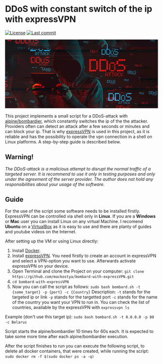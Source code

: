 # DDoS with constant switch of the ip with expressVPN
<p align="left">
<a href="#"><img alt="License" src="https://img.shields.io/github/license/mackostya/bombard-with-expressvpn?color=orange&style=flat"></a>
<a href="#"><img alt="Last commit" src="https://img.shields.io/github/last-commit/mackostya/bombard-with-expressvpn/main?color=green&style=flat"></a>
</p>

![](/logos/hacker.jpg)

This project implements a small script for a DDoS-attack with [alpine/bombardier](https://hub.docker.com/r/alpine/bombardier), which constantly switches the ip of the the attacker. Providers often can detect an attack after a few seconds or minutes and can block your ip. That is why [expressVPN](https://www.expressvpn.com) is used in this project, as it is reliable and has the possibility to operate the vpn connection in a shell on Linux platforms. A step-by-step guide is described below.

## Warning!

*The DDoS-attack is a malicious attempt to disrupt the normal traffic of a targeted server. It is recommend to use it only in testing purposes and only under the agreement of the server provider. The author does not hold any responsibilities about your usage of the software.*


## Guide

For the use of the script some software needs to be installed firstly. ExpressVPN can be controlled via shell only in **Linux**. If you are a **Windows** or **Mac** user you can install Linux on any virtual Machine. I recomend **Ubuntu** on a [VirtualBox](https://www.virtualbox.org) as it is easy to use and there are planty of guides and youtube videos on the Internet. 

After setting up the VM or using Linux directly:
1. Install [Docker](https://docs.docker.com/engine/install/ubuntu/).
2. Install [expressVPN](https://www.expressvpn.com/support/vpn-setup/app-for-linux/). You need firstly to create an account in expressVPN and select a VPN-option you want to use. Afterwards activate expressVPN on your device.
3. Open Terminal and clone the Project on your computer:
`git clone https://github.com/mackostya/bombard-with-expressVPN.git`
4. `cd bombard-with-expressVPN`
5. Now you can call the script as follows:
`sudo bash bombard.sh -t {some_target} -p {port} -c {Country}`
Description:
    `-t` stands for the targeted ip or link
    `-p` stands for the targetted port
    `-c` stands for the name of the country you want your VPN to run in. You can check the list of countries, available by the expressVPN with `expressvpn ls`

Example (don't use this target ip):
`sudo bash bombard.sh -t 0.0.0.0 -p 80 -c Belarus`

Script starts the alpine/bombardier 10 times for 60s each. It is expected to take some more time after each alpine/bombardier execution.

After the script finishes to run you can execute the following script, to delete all docker containers, that were created, while running the script:
`sudo docker rm -f $(sudo docker ps -a -q)`
